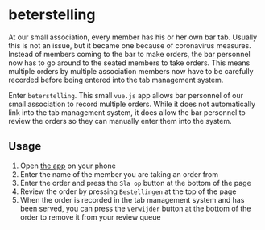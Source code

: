 # beterstelling

At our small association, every member has his or her own bar tab. Usually this is not an issue, but it became one because of coronavirus measures. Instead of members coming to the bar to make orders, the bar personnel now has to go around to the seated members to take orders. This means multiple orders by multiple association members now have to be carefully recorded before being entered into the tab management system.

Enter `beterstelling`. This small `vue.js` app allows bar personnel of our small association to record multiple orders. While it does not automatically link into the tab management system, it does allow the bar personnel to review the orders so they can manually enter them into the system.

## Usage

1. Open [the app](https://ikbentimkramer.github.io/beterstelling/) on your phone
2. Enter the name of the member you are taking an order from
3. Enter the order and press the `Sla op` button at the bottom of the page
4. Review the order by pressing `Bestellingen` at the top of the page
5. When the order is recorded in the tab management system and has been served, you can press the `Verwijder` button at the bottom of the order to remove it from your review queue
